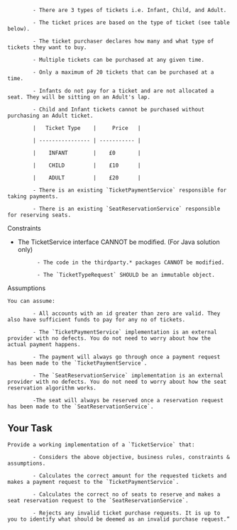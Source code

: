 
            - There are 3 types of tickets i.e. Infant, Child, and Adult.

            - The ticket prices are based on the type of ticket (see table below).

            - The ticket purchaser declares how many and what type of tickets they want to buy.

            - Multiple tickets can be purchased at any given time.

            - Only a maximum of 20 tickets that can be purchased at a time.

            - Infants do not pay for a ticket and are not allocated a seat. They will be sitting on an Adult's lap.

            - Child and Infant tickets cannot be purchased without purchasing an Adult ticket.

            |   Ticket Type    |     Price   |

            | ---------------- | ----------- |

            |    INFANT        |    £0       |

            |    CHILD         |    £10      |

            |    ADULT         |    £20      |

            - There is an existing `TicketPaymentService` responsible for taking payments.

            - There is an existing `SeatReservationService` responsible for reserving seats.


Constraints

- The TicketService interface CANNOT be modified. (For Java solution only)

            - The code in the thirdparty.* packages CANNOT be modified.

            - The `TicketTypeRequest` SHOULD be an immutable object.

Assumptions

    You can assume:

            - All accounts with an id greater than zero are valid. They also have sufficient funds to pay for any no of tickets.

            - The `TicketPaymentService` implementation is an external provider with no defects. You do not need to worry about how the actual payment happens.

            - The payment will always go through once a payment request has been made to the `TicketPaymentService`.

            - The `SeatReservationService` implementation is an external provider with no defects. You do not need to worry about how the seat reservation algorithm works.

            -The seat will always be reserved once a reservation request has been made to the `SeatReservationService`.

## Your Task

    Provide a working implementation of a `TicketService` that:

            - Considers the above objective, business rules, constraints & assumptions.

            - Calculates the correct amount for the requested tickets and makes a payment request to the `TicketPaymentService`.

            - Calculates the correct no of seats to reserve and makes a seat reservation request to the `SeatReservationService`.

            - Rejects any invalid ticket purchase requests. It is up to you to identify what should be deemed as an invalid purchase request.”
